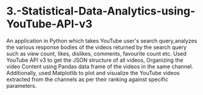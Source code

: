 # 3.-Statistical-Data-Analytics-using-YouTube-API-v3

An application in Python which takes YouTube user's search query,analyzes the various response bodies of the videos returned by the search query such as view count, 
likes, dislikes, comments, favourite count etc. 
Used YouTube API v3 to get the JSON structure of all videos, Organizing the video Content using Pandas data frame of
the videos in the same channel. Additionally, used Matplotlib to plot and visualize the YouTube videos extracted from the channels as
per their ranking against specific parameters.
